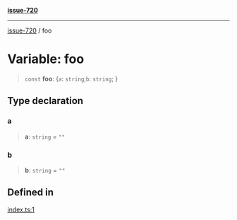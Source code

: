 [**issue-720**](../README.md)

***

[issue-720](../README.md) / foo

# Variable: foo

> `const` **foo**: \{`a`: `string`;`b`: `string`; \}

## Type declaration

### a

> **a**: `string` = `""`

### b

> **b**: `string` = `""`

## Defined in

[index.ts:1](https://github.com/typedoc2md/typedoc-plugin-markdown-scratchpad/blob/6bb508f24e7bc1181f9ef992ff4abdbf41e356f6/issues/720/src/index.ts#L1)
